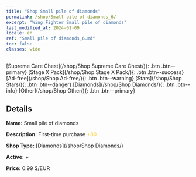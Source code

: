 ```yaml
---
title: "Shop Small pile of diamonds"
permalink: /shop/Small pile of diamonds_6/
excerpt: "Wing Fighter Small pile of diamonds"
last_modified_at: 2024-01-09
locale: en
ref: "Small pile of diamonds_6.md"
toc: false
classes: wide
---
```



  [Supreme Care Chest](/shop/Shop Supreme Care Chest/){: .btn .btn--primary}   [Stage X Pack](/shop/Shop Stage X Pack/){: .btn .btn--success}   [Ad-free](/shop/Shop Ad-free/){: .btn .btn--warning}   [Stars](/shop/Shop Stars/){: .btn .btn--danger}   [Diamonds](/shop/Shop Diamonds/){: .btn .btn--info}   [Other](/shop/Shop Other/){: .btn .btn--primary} 

## Details

 **Name:** Small pile of diamonds 

 **Description:** First-time purchase <span style="color: #FFC926">+80</span><br/><span style="color: #000000;"></span>

 **Shop Type:** [Diamonds](/shop/Shop Diamonds/)

 **Active:** + 

 **Price:** 0.99 $/EUR 


